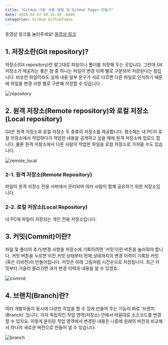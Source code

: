 ```yaml
---
title: "GitHub 기본 사용 방법 및 GitHub Pages 만들기"
date: 2020-04-07 00:16:30 -0400
categories: GitHub GithubPages
---
```



동영상 링크를 눌러주세요!
[동영상 링크]

## 1. 저장소란(Git repository)?
저장소(Git repository)란 말그대로 파일이나 폴더를 저장해 두는 곳입니다. 그런데 Git 저장소가 제공하는 좋은 점 중 하나는 파일이 변경 이력 별로 구분되어 저장된다는 점입니다. 비슷한 파일이라도 실제 내용 일부 문구가 서로 다르면 다른 파일로 인식하기 때문에 파일을 변경 사항 별로 구분해 저장할 수 있습니다.

![repository](https://user-images.githubusercontent.com/63223355/78577632-54555880-7869-11ea-9806-1ec262e80ef5.png)

## 2. 원격 저장소(Remote repository)와 로컬 저장소(Local repository)
Git은 원격 저장소와 로컬 저장소 두 종류의 저장소를 제공합니다. 평소에는 내 PC의 로컬 저장소에서 작업하다가 작업한 내용을 공개하고 싶을 때에 원격 저장소에 업로드 합니다. 물론 원격 저장소에서 다른 사람이 작업한 파일을 로컬 저장소로 가져올 수도 있습니다.

![remote_local](https://user-images.githubusercontent.com/63223355/78577727-76e77180-7869-11ea-8578-7f14466aaa06.png)

### 2-1. 원격 저장소(Remote Repository)
파일이 원격 저장소 전용 서버에서 관리되며 여러 사람이 함께 공유하기 위한 저장소입니다.

### 2-2. 로컬 저장소(Local Repository)
내 PC에 파일이 저장되는 개인 전용 저장소입니다.


## 3. 커밋(Commit)이란?
파일 및 폴더의 추가/변경 사항을 저장소에 기록하려면 '커밋'이란 버튼을 눌러줘야 합니다. 커밋 버튼을 누르면 이전 커밋 상태부터 현재 상태까지의 변경 이력이 기록된 커밋(혹은 리비전)이 만들어집니다. 커밋은 아래 그림처럼 시간순으로 저장됩니다. 최근 커밋부터 거슬러 올라가면 과거 변경 이력과 내용을 알 수 있겠죠.

![commit](https://user-images.githubusercontent.com/63223355/78577741-7c44bc00-7869-11ea-8c80-36d36399442d.png)


## 4. 브랜치(Branch)란?
여러 개발자들이 동시에 다양한 작업을 할 수 있게 만들어 주는 기능이 바로 '브랜치(Branch)' 입니다. 각자 독립적인 작업 영역(저장소) 안에서 마음대로 소스코드를 변경할 수 있지요. 이렇게 분리된 작업 영역에서 변경된 내용은 나중에 원래의 버전과 비교해서 하나의 새로운 버전으로 만들어 낼 수 있습니다.

![branch](https://user-images.githubusercontent.com/63223355/78577752-836bca00-7869-11ea-903f-5e7a7a9db954.png)


[동영상 링크]: https://youtu.be/SKmKJviFIE4
